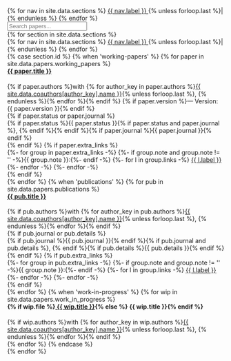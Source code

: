 <!-- Automated Section Rendering -->
<!-- Global sticky ribbon (appears once at the top) -->
<div class="section-ribbon sticky-ribbon">
    <div class="ribbon-nav">
        {% for nav in site.data.sections %}
            <a href="#{{ nav.id }}" class="ribbon-link inactive">
                <i class="{{ nav.icon }}" aria-hidden="true"></i>
                <span class="ribbon-label">{{ nav.label }}</span>
            </a>
            {% unless forloop.last %}<span class="ribbon-sep">|</span>{% endunless %}
        {% endfor %}
    </div>
    <div class="ribbon-search">
        <div class="search-container">
            <input type="text" id="paper-search" placeholder="Search papers..." aria-label="Search papers">
            <button id="clear-search" class="clear-btn" aria-label="Clear search" style="display: none;">×</button>
        </div>
    </div>
</div>
{% for section in site.data.sections %}
<div id="{{ section.id }}">
    <div class="section-ribbon">
        <div class="ribbon-nav">
            {% for nav in site.data.sections %}
                <a href="#{{ nav.id }}" class="ribbon-link {% if nav.id == section.id %}active{% else %}inactive{% endif %}">
                    <i class="{{ nav.icon }}" aria-hidden="true"></i>
                    <span class="ribbon-label">{{ nav.label }}</span>
                </a>
                {% unless forloop.last %}<span class="ribbon-sep">|</span>{% endunless %}
            {% endfor %}
        </div>
    </div>
    {% case section.id %}
        {% when 'working-papers' %}
            {% for paper in site.data.papers.working_papers %}
            <div class="paper-card">
            <h4 style="margin-top:0;">
                <a href="{{ paper.file }}"><i class="fas fa-file-alt" aria-hidden="true"></i> {{ paper.title }}</a>
            </h4>
            <div class="authors">
                {% if paper.authors %}with {% for author_key in paper.authors %}<a href="{{ site.data.coauthors[author_key].url }}"><span class="author-name">{{ site.data.coauthors[author_key].name }}</span></a>{% unless forloop.last %}, {% endunless %}{% endfor %}{% endif %}
            {% if paper.version %}<span class="version">&mdash; Version: {{ paper.version }}</span>{% endif %}
            </div>
                    {% if paper.status or paper.journal %}
                        <div class="status-journal">
                            {% if paper.status %}<span class="status-light">{{ paper.status }}{% if paper.status and paper.journal %}, {% endif %}</span>{% endif %}{% if paper.journal %}<span class="journal-bold">{{ paper.journal }}</span>{% endif %}
                        </div>
                    {% endif %}
            {% if paper.extra_links %}
                <div class="extra-links">
                    {%- for group in paper.extra_links -%}
                        {%- if group.note and group.note != '' -%}<span class="tag-note">{{ group.note }}:</span>{%- endif -%}
                        {%- for l in group.links -%}
                            <a class="tag-label" href="{{ l.url }}">{{ l.label }}</a>
                        {%- endfor -%}
                    {%- endfor -%}
                </div>
            {% endif %}
            </div>
            {% endfor %}
        {% when 'publications' %}
            {% for pub in site.data.papers.publications %}
            <div class="paper-card">
            <h4 style="margin-top:0;">
                <a href="{{ pub.url }}"><i class="fa fa-book" aria-hidden="true"></i> {{ pub.title }}</a>
            </h4>
            <div class="authors">
                {% if pub.authors %}with {% for author_key in pub.authors %}<a href="{{ site.data.coauthors[author_key].url }}"><span class="author-name">{{ site.data.coauthors[author_key].name }}</span></a>{% unless forloop.last %}, {% endunless %}{% endfor %}{% endif %}
            </div>
                {% if pub.journal or pub.details %}
                    <div class="journal-version">
                        {% if pub.journal %}<span class="journal-bold">{{ pub.journal }}</span>{% endif %}{% if pub.journal and pub.details %}, {% endif %}{% if pub.details %}<span class="version">{{ pub.details }}</span>{% endif %}
                    </div>
                {% endif %}
            {% if pub.extra_links %}
                <div class="extra-links">
                    {%- for group in pub.extra_links -%}
                        {%- if group.note and group.note != '' -%}<span class="tag-note">{{ group.note }}:</span>{%- endif -%}
                        {%- for l in group.links -%}
                            <a class="tag-label" href="{{ l.url }}">{{ l.label }}</a>
                        {%- endfor -%}
                    {%- endfor -%}
                </div>
            {% endif %}
            </div>
            {% endfor %}
        {% when 'work-in-progress' %}
            {% for wip in site.data.papers.work_in_progress %}
            <div class="paper-card">
            <h4 style="margin-top:0;">
                {% if wip.file %}<a href="{{ wip.file }}"><i class="fa fa-pencil-alt" aria-hidden="true"></i> {{ wip.title }}</a>{% else %}<i class="fa fa-pencil-alt" aria-hidden="true"></i> {{ wip.title }}{% endif %}
            </h4>
            <div class="authors">
                {% if wip.authors %}with {% for author_key in wip.authors %}<a href="{{ site.data.coauthors[author_key].url }}"><span class="author-name">{{ site.data.coauthors[author_key].name }}</span></a>{% unless forloop.last %}, {% endunless %}{% endfor %}{% endif %}
            </div>
            </div>
            {% endfor %}
    {% endcase %}
</div>
{% endfor %}
<div id="sticky-ribbon-spacer"></div>